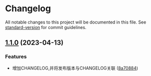 # Changelog

All notable changes to this project will be documented in this file. See [standard-version](https://github.com/conventional-changelog/standard-version) for commit guidelines.


## [1.1.0](https://github.com/shenyWill/vue-virtual-cascader/compare/v1.0.7...v1.1.0) (2023-04-13)


### Features

* 增加CHANGELOG,并将发布版本与CHANGELOG关联 ([8a70884](https://github.com/shenyWill/vue-virtual-cascader/commit/8a70884af5d6b23e49c726fbac05ceb2b47d966f))
